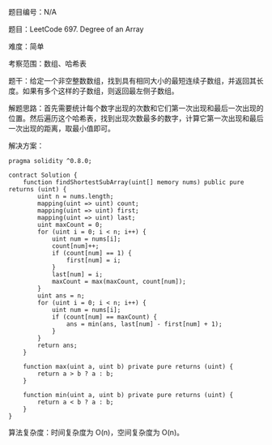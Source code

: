 题目编号：N/A

题目：LeetCode 697. Degree of an Array

难度：简单

考察范围：数组、哈希表

题干：给定一个非空整数数组，找到具有相同大小的最短连续子数组，并返回其长度。如果有多个这样的子数组，则返回最左侧子数组。

解题思路：首先需要统计每个数字出现的次数和它们第一次出现和最后一次出现的位置。然后遍历这个哈希表，找到出现次数最多的数字，计算它第一次出现和最后一次出现的距离，取最小值即可。

解决方案：

```solidity
pragma solidity ^0.8.0;

contract Solution {
    function findShortestSubArray(uint[] memory nums) public pure returns (uint) {
        uint n = nums.length;
        mapping(uint => uint) count;
        mapping(uint => uint) first;
        mapping(uint => uint) last;
        uint maxCount = 0;
        for (uint i = 0; i < n; i++) {
            uint num = nums[i];
            count[num]++;
            if (count[num] == 1) {
                first[num] = i;
            }
            last[num] = i;
            maxCount = max(maxCount, count[num]);
        }
        uint ans = n;
        for (uint i = 0; i < n; i++) {
            uint num = nums[i];
            if (count[num] == maxCount) {
                ans = min(ans, last[num] - first[num] + 1);
            }
        }
        return ans;
    }

    function max(uint a, uint b) private pure returns (uint) {
        return a > b ? a : b;
    }

    function min(uint a, uint b) private pure returns (uint) {
        return a < b ? a : b;
    }
}
```

算法复杂度：时间复杂度为 O(n)，空间复杂度为 O(n)。